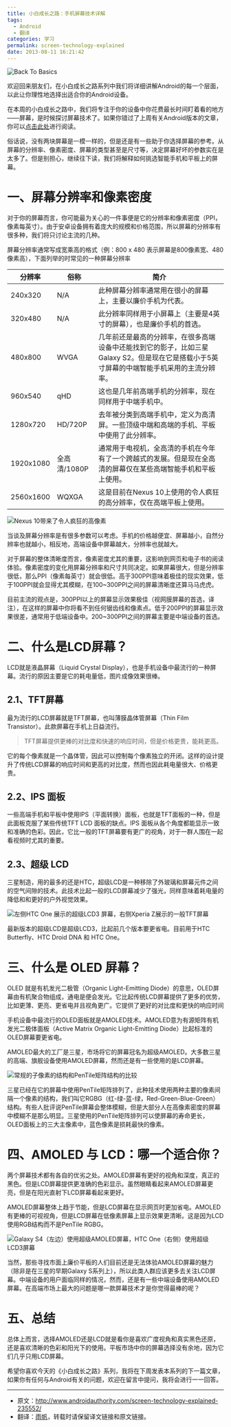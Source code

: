 ```yaml
---
title: 小白成长之路：手机屏幕技术详解
tags:
  - Android
  - 翻译
categories: 学习
permalink: screen-technology-explained
date: 2013-08-11 16:21:42
---
```


![Back To Basics](https://cat.yufan.me/cats/ame/Android-Authority-Back-to-Basics-645x434.jpg)

欢迎回来朋友们，在小白成长之路系列中我们将详细讲解Android的每一个层面，以此让你理性地选择出适合你的Android设备。

在本周的小白成长之路中，我们将专注于你的设备中你花费最长时间盯着看的地方——屏幕，是时候探讨屏幕技术了。如果你错过了上周有关Android版本的文章，你可以[点击此处](/back-to-basics-android-skins-explained/)进行阅读。

<!--more-->

俗话说，没有两块屏幕是一模一样的，但是还是有一些助于你选择屏幕的参考。从屏幕的分辨率、像素密度、屏幕的类型甚至是尺寸等，决定屏幕好坏的参数实在是太多了。但是别担心，继续往下读，我们将解释如何挑选智能手机和平板上的屏幕。

# 一、屏幕分辨率和像素密度

对于你的屏幕而言，你可能最为关心的一件事便是它的分辨率和像素密度（PPI，像素每英寸）。由于安卓设备拥有着庞大的规模和价格范围，所以屏幕的分辨率有很多种，我们将只讨论主流的几种。

屏幕分辨率通常写成宽乘高的格式（例：800 x 480 表示屏幕是800像素宽、480像素高），下面列举的时常见的一种屏幕分辨率

分辨率 | 俗称 | 简介
--------|------------|-----------
240x320 | N/A | 此种屏幕分辨率通常用在很小的屏幕上，主要以廉价手机为代表。
320x480 | N/A | 此分辨率同样用于小屏幕上（主要是4英寸的屏幕），也是廉价手机的首选。
480x800 | WVGA | 几年前还是最高的分辨率，在很多高端设备中还能找到它的影子，比如三星Galaxy S2。但是现在它是搭载小于5英寸屏幕的中端智能手机采用的主流分辨率。
960x540 | qHD | 这也是几年前高端手机的分辨率，现在同样用于中端手机中。
1280x720 | HD/720P | 去年被分类到高端手机中，定义为高清屏。一些顶级中端和高端的手机、平板中使用了此分辨率。
1920x1080 | 全高清/1080P | 通常用于电视机，全高清的手机在今年有了一个跨越式的发展。但是现在全高清的屏幕仅在某些高端智能手机和平板上使用。
2560x1600 | WQXGA | 这是目前在Nexus 10上使用的令人疯狂的高分辨率，仅在高端平板上使用。

![Nexus 10带来了令人疯狂的高像素](https://cat.yufan.me/cats/ame/xperia-tablet-z-vs-nexus-10-aa-10-display.jpg)

当谈及屏幕分辨率是有很多参数可以考虑。手机的价格越便宜、屏幕越小，自然分辨率也就越小，相反地，高端设备中屏幕越大，分辨率也就越大。

对于屏幕的整体清晰度而言，像素密度尤其的重要，这影响到网页和电子书的阅读体验。像素密度的变化用屏幕分辨率和尺寸共同决定。如果屏幕很大，但是分辨率很低，那么PPI（像素每英寸）就会很低。高于300PPI意味着极佳的现实效果，低于100PPI就会显得尤其模糊，在100~300PPI之间的屏幕清晰度还算马马虎虎。

目前主流的观点是，300PPI以上的屏幕显示效果极佳（视网膜屏幕的首选，译注），在这样的屏幕中你将看不到任何锯齿线和像素点。低于200PPI的屏幕显示效果很差，通常用于低端设备中。200~300PPI之间的屏幕主要是中端设备的首选。

# 二、什么是LCD屏幕？

LCD就是液晶屏幕（Liquid Crystal Display），也是手机设备中最流行的一种屏幕。流行的原因主要是它的耗电量低，图片成像效果很棒。

## 2.1、TFT屏幕

最为流行的LCD屏幕就是TFT屏幕，也叫薄膜晶体管屏幕（Thin Film Transistor）。此款屏幕在手机上日益流行。

>TFT屏幕提供更棒的对比度和快速的响应时间，但是价格更贵，能耗更高。

它的每个像素就是一个晶体管，因此可以控制每个像素独立的开闭。这样的设计提升了传统LCD屏幕的响应时间和更高的对比度，然而也因此耗电量很大、价格更贵。

## 2.2、IPS 面板

一些高端手机和平板中使用IPS（平面转换）面板，也就是TFT面板的一种，但是此面板克服了某些传统TFT LCD 面板的缺点。IPS 面板从各个角度都能显示一致和准确的色彩。因此，它比一般的TFT屏幕要有更广的视角，对于一群人围在一起看视频时尤其的重要。

## 2.3、超级 LCD

三星制造，用的最多的还是HTC，超级LCD是一种移除了外玻璃和屏幕元件之间的空气间隙的技术。此技术比起一般的LCD屏幕减少了强光，同样意味着耗电量的降低和和更好的户外视觉效果。

![左侧HTC One 展示的超级LCD3 屏幕，右侧Xperia Z展示的一般TFT屏幕](https://cat.yufan.me/cats/ame/htc-one-vs-sony-xperia-z-both-standing-aa.jpg)

最新版本的超级LCD是超级LCD3，比起前几个版本要更省电。目前用于HTC Butterfly、HTC Droid DNA 和 HTC One。

# 三、什么是 OLED 屏幕？

OLED 就是有机发光二极管（Organic Light-Emitting Diode）的意思，OLED屏幕由有机聚合物组成，通电是便会发光。它比起传统LCD屏幕提供了更多的优势，比如更薄、更亮、更省电并且视角更广。它提供了更好的对比度和更快的响应时间

手机设备中最流行的OLED面板就是AMOLED技术。AMOLED意为有源矩阵有机发光二极体面板（Active Matrix Organic Light-Emitting Diode）比起标准的OLED屏幕要更省电。

AMOLED最大的工厂是三星，市场将它的屏幕冠名为超级AMOLED。大多数三星的高端、旗舰设备使用AMOLED屏幕，然而还是有一些使用的是LCD屏幕。

![常规的子像素的结构和PenTile矩阵结构的比较](https://cat.yufan.me/cats/ame/samsung-oled-pentile-matrix-comparison.jpg)

三星已经在它的屏幕中使用PenTile矩阵排列了，此种技术使用两种主要的像素间隔一个像素的结构，我们叫它RGBG（红-绿-蓝-绿，Red-Green-Blue-Green）结构。有些人批评说PenTile屏幕会整体模糊，但是大部分人在高像素密度的屏幕中模糊不是那么明显。三星使用的PenTile矩阵排列可以使屏幕的寿命更长，OLED面板上的三大主像素中，蓝色像素是损耗最快的像素。

# 四、AMOLED 与 LCD：哪一个适合你？

两个屏幕技术都有各自的优劣之处。AMOLED屏幕有更好的视角和深度，真正的黑色。但是LCD屏幕提供更准确的色彩显示。虽然眼睛看起来AMOLED屏幕更亮，但是在阳光直射下LCD屏幕看起来更好。

AMOLED屏幕整体上趋于节能，但是LCD屏幕在显示网页时更加省电。AMOLED有更棒的可视视角，但是LCD屏幕在低像素屏幕上显示效果更清晰。这是因为LCD使用RGB结构而不是PenTile RGBG。

![Galaxy S4（左边）使用超级AMOLED屏幕，HTC One（右侧）使用超级LCD3屏幕](https://cat.yufan.me/cats/ame/galaxy-s4-vs-htc-one-display-0068-645x429.jpg)

当然，那些寻找市面上廉价平板的人们目前还是无法体验AMOLED屏幕的魅力（除非是在三星的早期Galaxy S系列上），所以此类人群应该更多去关注LCD屏幕。中端设备的用户面临同样的情况，然而，还是有一些中端设备使用AMOLED屏幕。在高端市场上最大的问题是哪一款屏幕技术才是你觉得最棒的呢？

# 五、总结

总体上而言，选择AMOLED还是LCD就是看你是喜欢广度视角和真实黑色还原，还是喜欢清晰的色彩和阳光下的使用。平板市场中你的屏幕选择没有余地，因为它们几乎只用LCD屏幕。

希望你喜欢今天的《小白成长之路》系列，我将在下周发表本系列的下一篇文章，如果你有任何与Android有关的问题，欢迎在留言中提问，我将会进行一一回答。

----

* 原文：http://www.androidauthority.com/screen-technology-explained-235552/  
* 翻译：[雨帆](http://yufan.me)，转载时请保留译文链接和原文链接。
